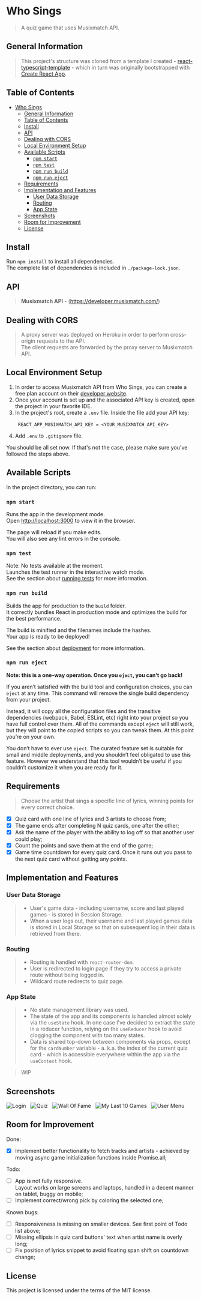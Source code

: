 # Who Sings

> A quiz game that uses Musixmatch API.

## General Information

> This project's structure was cloned from a template I created - [react-typescript-template](https://github.com/HereBeAndre/react-typescript-template) - which in turn was originally bootstrapped with [Create React App](https://github.com/facebook/create-react-app).

## Table of Contents

- [Who Sings](#who-sings)
  - [General Information](#general-information)
  - [Table of Contents](#table-of-contents)
  - [Install](#install)
  - [API](#api)
  - [Dealing with CORS](#dealing-with-cors)
  - [Local Environment Setup](#local-environment-setup)
  - [Available Scripts](#available-scripts)
    - [`npm start`](#npm-start)
    - [`npm test`](#npm-test)
    - [`npm run build`](#npm-run-build)
    - [`npm run eject`](#npm-run-eject)
  - [Requirements](#requirements)
  - [Implementation and Features](#implementation-and-features)
    - [User Data Storage](#user-data-storage)
    - [Routing](#routing)
    - [App State](#app-state)
  - [Screenshots](#screenshots)
  - [Room for Improvement](#room-for-improvement)
  - [License](#license)

## Install

Run `npm install` to install all dependencies.\
The complete list of dependencies is included in `./package-lock.json`.

## API

> **Musixmatch API** - (https://developer.musixmatch.com/)

## Dealing with CORS

> A proxy server was deployed on Heroku in order to perform cross-origin requests to the API.\
> The client requests are forwarded by the proxy server to Musixmatch API.

## Local Environment Setup

1. In order to access Musixmatch API from Who Sings, you can create a free plan account on their [developer website](https://developer.musixmatch.com/plans).
2. Once your account is set up and the associated API key is created, open the project in your favorite IDE.
3. In the project's root, create a `.env` file. Inside the file add your API key:

&nbsp;&nbsp;&nbsp;&nbsp;&nbsp;&nbsp;&nbsp;&nbsp;`REACT_APP_MUSIXMATCH_API_KEY = <YOUR_MUSIXMATCH_API_KEY>`

4. Add `.env` to `.gitignore` file.

You should be all set now. If that's not the case, please make sure you've followed the steps above.

## Available Scripts

In the project directory, you can run:

### `npm start`

Runs the app in the development mode.\
Open [http://localhost:3000](http://localhost:3000) to view it in the browser.

The page will reload if you make edits.\
You will also see any lint errors in the console.

### `npm test`

Note: No tests available at the moment.\
Launches the test runner in the interactive watch mode.\
See the section about [running tests](https://facebook.github.io/create-react-app/docs/running-tests) for more information.

### `npm run build`

Builds the app for production to the `build` folder.\
It correctly bundles React in production mode and optimizes the build for the best performance.

The build is minified and the filenames include the hashes.\
Your app is ready to be deployed!

See the section about [deployment](https://facebook.github.io/create-react-app/docs/deployment) for more information.

### `npm run eject`

**Note: this is a one-way operation. Once you `eject`, you can’t go back!**

If you aren’t satisfied with the build tool and configuration choices, you can `eject` at any time. This command will remove the single build dependency from your project.

Instead, it will copy all the configuration files and the transitive dependencies (webpack, Babel, ESLint, etc) right into your project so you have full control over them. All of the commands except `eject` will still work, but they will point to the copied scripts so you can tweak them. At this point you’re on your own.

You don’t have to ever use `eject`. The curated feature set is suitable for small and middle deployments, and you shouldn’t feel obligated to use this feature. However we understand that this tool wouldn’t be useful if you couldn’t customize it when you are ready for it.

## Requirements

> Choose the artist that sings a specific line of lyrics, winning points for every correct choice.

- [x] Quiz card with one line of lyrics and 3 artists to choose from;
- [x] The game ends after completing N quiz cards, one after the other;
- [x] Ask the name of the player with the ability to log off so that another user could play;
- [x] Count the points and save them at the end of the game;
- [x] Game time countdown for every quiz card. Once it runs out you pass to the next quiz card without getting any points.

## Implementation and Features

### User Data Storage

> - User's game data - including username, score and last played games - is stored in Session Storage.
> - When a user logs out, their username and last played games data is stored in Local Storage so that on subsequent log in their data is retrieved from there.

### Routing

> - Routing is handled with `react-router-dom`.
> - User is redirected to login page if they try to access a private route without being logged in.
> - Wildcard route redirects to quiz page.

### App State

> - No state management library was used.
> - The state of the app and its components is handled almost solely via the `useState` hook.
>   In one case I've decided to extract the state in a reducer function, relying on the `useReducer` hook to avoid clogging the component with too many states.
> - Data is shared top-down between components via props, except for the `cardNumber` variable - a. k.a. the index of the current quiz card - which is accessible everywhere within the app via the `useContext` hook.

> WIP

## Screenshots

![Login](./src/resources/who-sings_login.png)&nbsp;&nbsp;
![Quiz](./src/resources/who-sings_quiz.png)&nbsp;&nbsp;
![Wall Of Fame](./src/resources/who-sings_wof.png)&nbsp;&nbsp;
![My Last 10 Games](./src/resources/who-sings_my-games.png)&nbsp;&nbsp;
![User Menu](./src/resources/who-sings_user-menu.png)

## Room for Improvement

Done:

- [x] Implement better functionality to fetch tracks and artists - achieved by moving async game initialization functions inside Promise.all;

Todo:

- [ ] App is not fully responsive.\
       Layout works on large screens and laptops, handled in a decent manner on tablet, buggy on mobile;
- [ ] Implement correct/wrong pick by coloring the selected one;

Known bugs:

- [ ] Responsiveness is missing on smaller devices. See first point of Todo list above;
- [ ] Missing ellipsis in quiz card buttons' text when artist name is overly long;
- [ ] Fix position of lyrics snippet to avoid floating span shift on countdown change;

## License

This project is licensed under the terms of the MIT license.
